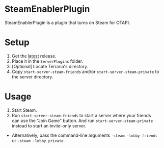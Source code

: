 # SteamEnablerPlugin
SteamEnablerPlugin is a plugin that turns on Steam for OTAPI.

# Setup
1. Get the [latest](https://github.com/Arthri/SteamEnablerPlugin/releases/latest) release.
1. Place it in the `ServerPlugins` folder.
1. [Optional] Locate Terraria's directory.
  1. Copy `start-server-steam-friends` and/or `start-server-steam-private` to the server directory.

# Usage
1. Start Steam.
1. Run `start-server-steam-friends` to start a server where your friends can use the "Join Game" button. And run `start-server-steam-private` instead to start an invite-only server.
  - Alternatively, pass the command-line arguments `-steam -lobby friends` or `-steam -lobby private`.
